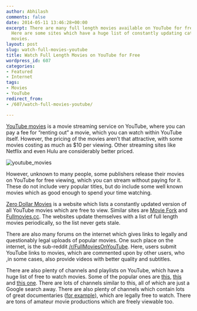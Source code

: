 ```yaml
---
author: Abhilash
comments: false
date: 2014-05-11 13:46:28+00:00
excerpt: There are many full length movies available on YouTube for free viewing.
  Here are some sites which have a huge list of constantly updating catalog of free
  movies.
layout: post
slug: watch-full-movies-youtube
title: Watch Full Length Movies on YouTube for Free
wordpress_id: 607
categories:
- Featured
- Internet
tags:
- Movies
- YouTube
redirect_from:
- /607/watch-full-movies-youtube/

---
```


[YouTube movies](www.youtube.com/user/movies) is a movie streaming service on YouTube, where you can pay a fee for “renting out” a movie, which you can watch within YouTube itself. However, the pricing of the movies aren’t that attractive, with some movies costing as much as $10 per viewing. Other streaming sites like Netflix and even Hulu are considerably better priced.

![youtube_movies](https://techcovered.github.io/images/youtube_movies.png)

However, unknown to many people, some publishers release their movies on YouTube for free viewing, which you can stream without paying for it. These do not include very popular titles, but do include some well known movies which as good enough to spend your time watching.

[Zero Dollar Movies](http://zerodollarmovies.com/) is a website which lists a constantly updated version of all YouTube movies which are free to view. Similar sites are [Movie Fork](http://www.moviefork.com/) and [Fullmovies.cc](http://fullmovies.cc/). The websites update themselves with a list of full length movies periodically, so the list never gets stale.

There are also many forums on the internet which gives links to legally and questionably legal uploads of popular movies. One such place on the internet, is the sub-reddit [/r/FullMoviesOnYouTube](http://www.reddit.com/r/fullmoviesonyoutube/). Here, users submit YouTube links to movies, which are commented upon by other users, who ,in some cases, also provide videos with better quality and subtitles.

There are also plenty of channels and playlists on YouTube, which have a huge list of free to watch movies. Some of the popular ones are [this](https://www.youtube.com/playlist?list=PLF7198D24E5EC5B3C), [this](https://www.youtube.com/playlist?list=PLEE54950D026DAC24) and [this one](https://www.youtube.com/user/Tromamovies). There are lots of channels similar to this, all of which are just a Google search away. There are also plenty of channels which contain lots of great documentaries ([for example](https://www.youtube.com/user/jaypee1154)), which are legally free to watch. There are tons of amateur movie productions which are freely viewable too.
